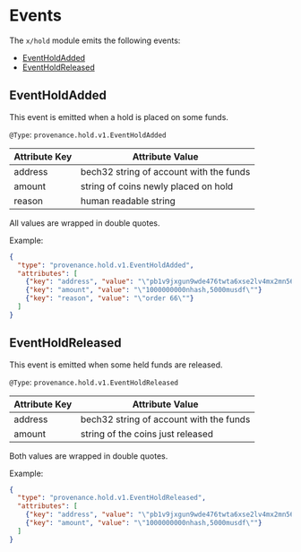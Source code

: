 # Events

The `x/hold` module emits the following events:

<!-- TOC -->
  - [EventHoldAdded](#eventholdadded)
  - [EventHoldReleased](#eventholdreleased)

## EventHoldAdded

This event is emitted when a hold is placed on some funds.

`@Type`: `provenance.hold.v1.EventHoldAdded`

| Attribute Key | Attribute Value                         |
|---------------|-----------------------------------------|
| address       | bech32 string of account with the funds |
| amount        | string of coins newly placed on hold    |
| reason        | human readable string                   |

All values are wrapped in double quotes.

Example:

```json
{
  "type": "provenance.hold.v1.EventHoldAdded",
  "attributes": [
    {"key": "address", "value": "\"pb1v9jxgun9wde476twta6xse2lv4mx2mn56s5hm4\""},
    {"key": "amount", "value": "\"1000000000nhash,5000musdf\""}
    {"key": "reason", "value": "\"order 66\""}
  ]
}
```

## EventHoldReleased

This event is emitted when some held funds are released.

`@Type`: `provenance.hold.v1.EventHoldReleased`

| Attribute Key | Attribute Value                         |
|---------------|-----------------------------------------|
| address       | bech32 string of account with the funds |
| amount        | string of the coins just released       |

Both values are wrapped in double quotes.

Example:

```json
{
  "type": "provenance.hold.v1.EventHoldReleased",
  "attributes": [
    {"key": "address", "value": "\"pb1v9jxgun9wde476twta6xse2lv4mx2mn56s5hm4\""},
    {"key": "amount", "value": "\"1000000000nhash,5000musdf\""}
  ]
}
```
